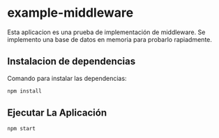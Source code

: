 # example-middleware

Esta aplicacion es una prueba de implementación de middleware.
Se implemento una base de datos en memoria para probarlo rapiadmente.

## Instalacion de dependencias

Comando para instalar las dependencias:

```sh
npm install
```

## Ejecutar La Aplicación

```sh
npm start
```
